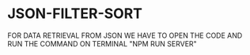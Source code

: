 # JSON-FILTER-SORT
FOR DATA RETRIEVAL FROM JSON WE HAVE TO OPEN THE CODE AND RUN THE COMMAND ON TERMINAL "NPM RUN SERVER"
